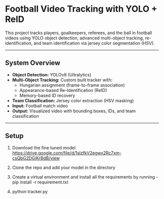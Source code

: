 # Football Video Tracking with YOLO + ReID

This project tracks players, goalkeepers, referees, and the ball in football videos using YOLO object detection, advanced multi-object tracking, re-identification, and team identification via jersey color segmentation (HSV).

---

## System Overview

- **Object Detection:** YOLOv8 (Ultralytics)
- **Multi-Object Tracking:** Custom built tracker with:
  - Hungarian assignment (frame-to-frame association)
  - Appearance-based Re-Identification (ReID)
  - Memory-based ID recovery
- **Team Classification:** Jersey color extraction (HSV masking)
- **Input:** Football match video
- **Output:** Visualized video with bounding boxes, IDs, and team classification

---

## Setup 

1) Download the fine tuned model
https://drive.google.com/file/d/1slzfkV2egwx2Rc7xm-csQbG2DGjKrBdB/view

2) Clone the repo and add your model in the directory 

3) Create a virtual environment and install all the requirements by running - 
pip install -r requirement.txt 

4) python tracker.py 